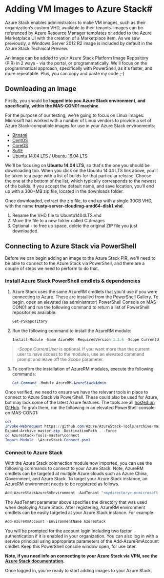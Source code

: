 # Adding VM Images to Azure Stack#

Azure Stack enables administrators to make VM images, such as their organization’s custom VHD, available to their tenants. Images can be referenced by Azure Resource Manager templates or added to the Azure Marketplace UI with the creation of a Marketplace item. As we saw previously, a Windows Server 2012 R2 image is included by default in the Azure Stack Technical Preview.

An image can be added to your Azure Stack Platform Image Repository (PIR) in 2 ways - via the portal, or programmatically. We'll focus on the programmatical approach, specifically with PowerShell, as it's faster, and more repeatable.  Plus, you can copy and paste my code ;-)

## Downloading an Image

Firstly, you should be **logged into you Azure Stack environment, and specifically, within the MAS-CON01 machine**.

For the purpose of our testing, we're going to focus on Linux images. Microsoft has worked with a number of Linux vendors to provide a set of Azure Stack-compatible images for use in your Azure Stack environments:

   * [Bitnami](https://bitnami.com/azure-stack)
   * [CentOS](http://olstacks.cloudapp.net/latest/)
   * [CoreOS](https://stable.release.core-os.net/amd64-usr/current/coreos_production_azure_image.vhd.bz2)
   * [SuSE](https://download.suse.com/Download?buildid=VCFi7y7MsFQ~)
   * [Ubuntu 14.04 LTS](https://partner-images.canonical.com/azure/azure_stack/) / [Ubuntu 16.04 LTS](http://cloud-images.ubuntu.com/releases/xenial/release/ubuntu-16.04-server-cloudimg-amd64-disk1.vhd.zip)

We'll be focusing on **Ubuntu 14.04 LTS**, so that's the one you should be downloading too. When you click on the Ubuntu 14.04 LTS link above, you'll be taken to a page with a list of builds for that particular release. Choose the one at the bottom of the list, which typically corresponds to the newest of the builds. If you accept the default name, and save location, you'll end up with a 300+MB zip file, located in the downloads folder.

Once downloaded, extract the zip file, to end up with a single 30GB VHD, with the name **trusty-server-cloudimg-amd64-disk1.vhd**.

1. Rename the VHD file to Ubuntu1404LTS.vhd
2. Move the file to a new folder called C:\Images
3. Optional - to free up space, delete the original ZIP file you just downloaded.

## Connecting to Azure Stack via PowerShell

Before we can begin adding an image to the Azure Stack PIR, we'll need to be able to connect to the Azure Stack via PowerShell, and there are a couple of steps we need to perform to do that.

### Install Azure Stack PowerShell cmdlets & dependencies
1. Azure Stack uses the same AzureRM cmdlets that you'd use if you were connecting to Azure. These are installed from the PowerShell Gallery. To begin, open an elevated (as administrator) PowerShell Console on MAS-CON01 and run the following command to return a list of PowerShell repositories available:

    ``` PowerShell
    Get-PSRepository
    ```
2. Run the following command to install the AzureRM module:
    ``` PowerShell
    Install-Module -Name AzureRM -RequiredVersion 1.2.6 -Scope CurrentUser
    ```
> *-Scope CurrentUser* is optional. If you want more than the current user to have access to the modules, use an elevated command prompt and leave off the *Scope* parameter.
   
3. To confirm the installation of AzureRM modules, execute the following commands:
    ``` PowerShell
    Get-Command -Module AzureRM.AzureStackAdmin
    ```

Once verified, we need to ensure we have the relevant tools in place to connect to Azure Stack via PowerShell. These could also be used for Azure, but may lack some of the latest Azure features. The tools are all [hosted on GitHub](https://github.com/Azure/AzureStack-Tools). To grab them, run the following in an elevated PowerShell console on MAS-CON01:

``` PowerShell
cd\
Invoke-Webrequest https://github.com/Azure/AzureStack-Tools/archive/master.zip -OutFile master.zip
Expand-Archive master.zip -DestinationPath . -Force
cd AzureStack-Tools-master\connect
Import-Module .\AzureStack.Connect.psm1
```
### Connect to Azure Stack
With the Azure Stack coinnection module now imported, you can use the following commands to connect to your Azure Stack. Note, AzureRM cmdlets can be targeted at multiple Azure clouds such as Azure China, Government, and Azure Stack.
To target your Azure Stack instance, an AzureRM environment needs to be registered as follows.

```powershell
Add-AzureStackAzureRmEnvironment -AadTenant "<mydirectory>.onmicrosoft.com"
```
The AadTenant parameter above specifies the directory that was used when deploying Azure Stack.  After registering, AzureRM environment cmdlets can be easily targeted at your Azure Stack instance. For example:

```powershell
Add-AzureRmAccount -EnvironmentName AzureStack
```
You will be prompted for the account login including two factor authentication if it is enabled in your organization. You can also log in with a service principal using appropriate parameters of the Add-AzureRmAccount cmdlet. Keep this PowerShell console window open, for use later.

**Note, if you need info on connecting to your Azure Stack via VPN, see the [Azure Stack documentation](https://github.com/Azure/AzureStack-Tools/tree/master/Connect).**

Once logged in, you're ready to start adding images to your Azure Stack.
